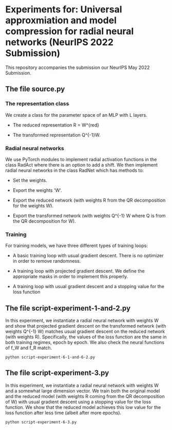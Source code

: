 # Experiments for: Universal approxmiation and model compression for radial neural networks (NeurIPS 2022 Submission)

This repository accompanies the submission our NeurIPS May 2022 Submission. 

## The file source.py

### The representation class

We create a class for the parameter space of an MLP with L layers.  

- The reduced representation R = W^{red}

- The transformed representation Q^{-1}W.

### Radial neural networks

We use PyTorch modules to implement radial activation functions in the class RadAct where there is an option to add a shift. We then implement radial neural networks in the class RadNet which has methods to:

- Set the weights.

- Export the weights 'W'.

- Export the reduced network (with weights R from the QR decomposition for the weights W).

- Export the transformed network (with weights Q^{-1} W where Q is from the QR decomposition for W).

### Training

For training models, we have three different types of training loops:

- A basic training loop with usual gradient descent. There is no optimizer in order to remove randomness. 

- A training loop with projected gradient descent. We define the appropriate masks in order to implement this properly. 

- A training loop with usual gradient descent and a stopping value for the loss function

## The file script-experiment-1-and-2.py

In this experiment, we instantiate a radial neural network with weights W and show that projected gradient descent on the transformed network (with weights Q^{-1} W) matches usual gradient descent on the reduced network (with weights R). Specifically, the values of the loss function are the same in both training regimes, epoch by epoch.  We also check the neural functions of f_W and f_R match.

    python script-experiment-6-1-and-6-2.py

## The file script-experiment-3.py

In this experiment, we instantiate a radial neural network with weights W and a somewhat large dimension vector. We train both the original model and the reduced model (with weights R coming from the QR decomposition of W) with usual gradient descent using a stopping value for the loss function. We show that the reduced model achieves this low value for the loss function after less time (albeit after more epochs).

    python script-experiment-6-3.py
